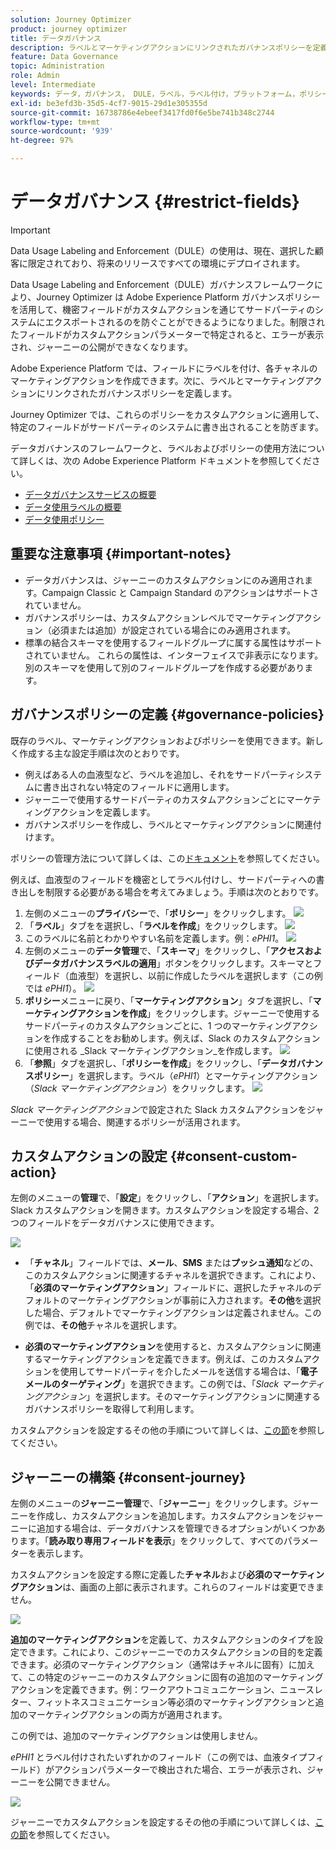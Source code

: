 ```yaml
---
solution: Journey Optimizer
product: journey optimizer
title: データガバナンス
description: ラベルとマーケティングアクションにリンクされたガバナンスポリシーを定義する
feature: Data Governance
topic: Administration
role: Admin
level: Intermediate
keywords: データ，ガバナンス， DULE，ラベル，ラベル付け，プラットフォーム，ポリシー
exl-id: be3efd3b-35d5-4cf7-9015-29d1e305355d
source-git-commit: 16738786e4ebeef3417fd0f6e5be741b348c2744
workflow-type: tm+mt
source-wordcount: '939'
ht-degree: 97%

---
```


# データガバナンス {#restrict-fields}


>[!IMPORTANT]
>
>Data Usage Labeling and Enforcement（DULE）の使用は、現在、選択した顧客に限定されており、将来のリリースですべての環境にデプロイされます。

Data Usage Labeling and Enforcement（DULE）ガバナンスフレームワークにより、Journey Optimizer は Adobe Experience Platform ガバナンスポリシーを活用して、機密フィールドがカスタムアクションを通じてサードパーティのシステムにエクスポートされるのを防ぐことができるようになりました。制限されたフィールドがカスタムアクションパラメーターで特定されると、エラーが表示され、ジャーニーの公開ができなくなります。

Adobe Experience Platform では、フィールドにラベルを付け、各チャネルのマーケティングアクションを作成できます。次に、ラベルとマーケティングアクションにリンクされたガバナンスポリシーを定義します。

Journey Optimizer では、これらのポリシーをカスタムアクションに適用して、特定のフィールドがサードパーティのシステムに書き出されることを防ぎます。

データガバナンスのフレームワークと、ラベルおよびポリシーの使用方法について詳しくは、次の Adobe Experience Platform ドキュメントを参照してください。

* [データガバナンスサービスの概要](https://experienceleague.adobe.com/docs/experience-platform/data-governance/home.html?lang=ja)
* [データ使用ラベルの概要](https://experienceleague.adobe.com/docs/experience-platform/data-governance/labels/overview.html?lang=ja)
* [データ使用ポリシー](https://experienceleague.adobe.com/docs/experience-platform/data-governance/policies/overview.html?lang=ja)

## 重要な注意事項 {#important-notes}

* データガバナンスは、ジャーニーのカスタムアクションにのみ適用されます。Campaign Classic と Campaign Standard のアクションはサポートされていません。
* ガバナンスポリシーは、カスタムアクションレベルでマーケティングアクション（必須または追加）が設定されている場合にのみ適用されます。
* 標準の結合スキーマを使用するフィールドグループに属する属性はサポートされていません。 これらの属性は、インターフェイスで非表示になります。 別のスキーマを使用して別のフィールドグループを作成する必要があります。

## ガバナンスポリシーの定義 {#governance-policies}

既存のラベル、マーケティングアクションおよびポリシーを使用できます。新しく作成する主な設定手順は次のとおりです。

* 例えばある人の血液型など、ラベルを追加し、それをサードパーティシステムに書き出されない特定のフィールドに適用します。
* ジャーニーで使用するサードパーティのカスタムアクションごとにマーケティングアクションを定義します。
* ガバナンスポリシーを作成し、ラベルとマーケティングアクションに関連付けます。

ポリシーの管理方法について詳しくは、この[ドキュメント](https://experienceleague.adobe.com/docs/experience-platform/data-governance/policies/user-guide.html?lang=ja#consent-policy)を参照してください。

例えば、血液型のフィールドを機密としてラベル付けし、サードパーティへの書き出しを制限する必要がある場合を考えてみましょう。手順は次のとおりです。

1. 左側のメニューの&#x200B;**プライバシー**&#x200B;で、「**ポリシー**」をクリックします。
   ![](assets/action-privacy0.png)
1. 「**ラベル**」タブをを選択し、「**ラベルを作成**」をクリックします。
   ![](assets/action-privacy1.png)
1. このラベルに名前とわかりやすい名前を定義します。例：_ePHI1_。
   ![](assets/action-privacy2.png)
1. 左側のメニューの&#x200B;**データ管理**&#x200B;で、「**スキーマ**」をクリックし、「**アクセスおよびデータガバナンスラベルの適用**」ボタンをクリックします。スキーマとフィールド（血液型）を選択し、以前に作成したラベルを選択します（この例では _ePHI1_）。
   ![](assets/action-privacy3.png)
1. **ポリシー**&#x200B;メニューに戻り、「**マーケティングアクション**」タブを選択し、「**マーケティングアクションを作成**」をクリックします。ジャーニーで使用するサードパーティのカスタムアクションごとに、1 つのマーケティングアクションを作成することをお勧めします。例えば、Slack のカスタムアクションに使用される _Slack マーケティングアクション_を作成します。
   ![](assets/action-privacy4.png)
1. 「**参照**」タブを選択し、「**ポリシーを作成**」をクリックし、「**データガバナンスポリシー**」を選択します。ラベル（_ePHI1_）とマーケティングアクション（_Slack マーケティングアクション_）をクリックします。
   ![](assets/action-privacy5.png)

_Slack マーケティングアクション_&#x200B;で設定された Slack カスタムアクションをジャーニーで使用する場合、関連するポリシーが活用されます。

## カスタムアクションの設定 {#consent-custom-action}

左側のメニューの&#x200B;**管理**&#x200B;で、「**設定**」をクリックし、「**アクション**」を選択します。Slack カスタムアクションを開きます。カスタムアクションを設定する場合、2 つのフィールドをデータガバナンスに使用できます。

![](assets/action-privacy6.png)

* 「**チャネル**」フィールドでは、**メール**、**SMS** または&#x200B;**プッシュ通知**&#x200B;などの、このカスタムアクションに関連するチャネルを選択できます。これにより、「**必須のマーケティングアクション**」フィールドに、選択したチャネルのデフォルトのマーケティングアクションが事前に入力されます。**その他**&#x200B;を選択した場合、デフォルトでマーケティングアクションは定義されません。この例では、**その他**&#x200B;チャネルを選択します。

* **必須のマーケティングアクション**&#x200B;を使用すると、カスタムアクションに関連するマーケティングアクションを定義できます。例えば、このカスタムアクションを使用してサードパーティを介したメールを送信する場合は、「**電子メールのターゲティング**」を選択できます。この例では、「_Slack マーケティングアクション_」を選択します。そのマーケティングアクションに関連するガバナンスポリシーを取得して利用します。

カスタムアクションを設定するその他の手順について詳しくは、[この節](../action/about-custom-action-configuration.md#consent-management)を参照してください。

## ジャーニーの構築 {#consent-journey}

左側のメニューの&#x200B;**ジャーニー管理**&#x200B;で、「**ジャーニー**」をクリックします。ジャーニーを作成し、カスタムアクションを追加します。カスタムアクションをジャーニーに追加する場合は、データガバナンスを管理できるオプションがいくつかあります。「**読み取り専用フィールドを表示**」をクリックして、すべてのパラメーターを表示します。

カスタムアクションを設定する際に定義した&#x200B;**チャネル**&#x200B;および&#x200B;**必須のマーケティングアクション**&#x200B;は、画面の上部に表示されます。これらのフィールドは変更できません。

![](assets/action-privacy7.png)

**追加のマーケティングアクション**&#x200B;を定義して、カスタムアクションのタイプを設定できます。これにより、このジャーニーでのカスタムアクションの目的を定義できます。必須のマーケティングアクション（通常はチャネルに固有）に加えて、この特定のジャーニーのカスタムアクションに固有の追加のマーケティングアクションを定義できます。例：ワークアウトコミュニケーション、ニュースレター、フィットネスコミュニケーション等必須のマーケティングアクションと追加のマーケティングアクションの両方が適用されます。

この例では、追加のマーケティングアクションは使用しません。

_ePHI1_ とラベル付けされたいずれかのフィールド（この例では、血液タイプフィールド）がアクションパラメーターで検出された場合、エラーが表示され、ジャーニーを公開できません。

![](assets/action-privacy8.png)

ジャーニーでカスタムアクションを設定するその他の手順について詳しくは、[この節](../building-journeys/using-custom-actions.md)を参照してください。
